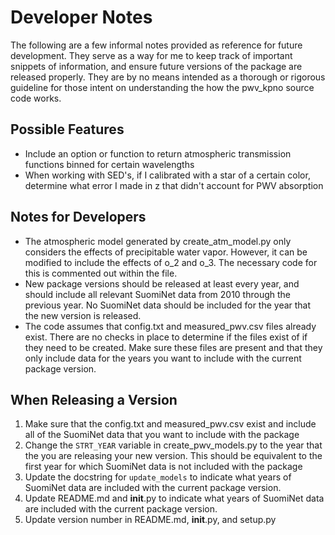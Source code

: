 # Developer Notes

The following are a few informal notes provided as reference for future
development. They serve as a way for me to keep track of important snippets
of information, and ensure future versions of the package are released
properly. They are by no means intended as a thorough or rigorous guideline
for those intent on understanding the how the pwv_kpno source code works.

## Possible Features

- Include an option or function to return atmospheric transmission functions
  binned for certain wavelengths
- When working with SED's, if I calibrated with a star of a certain color,
  determine what error I made in z that didn't account for PWV absorption

## Notes for Developers

- The atmospheric model generated by create_atm_model.py only considers the
  effects of precipitable water vapor. However, it can be modified to include
  the effects of o_2 and o_3. The necessary code for this is commented out
  within the file.
- New package versions should be released at least every year, and should
  include all relevant SuomiNet data from 2010 through the previous year. No
  SuomiNet data should be included for the year that the new version is
  released.
- The code assumes that config.txt and measured_pwv.csv files already exist.
  There are no checks in place to determine if the files exist of if they
  need to be created. Make sure these files are present and that they only include
  data for the years you want to include with the current package version.

## When Releasing a Version

1)  Make sure that the config.txt and measured_pwv.csv exist and include all
    of the SuomiNet data that you want to include with the package
2)  Change the `STRT_YEAR` variable in create_pwv_models.py to the year that the
    you are releasing your new version. This should be equivalent to the first
    year for which SuomiNet data is not included with the package
3)  Update the docstring for `update_models` to indicate what years of SuomiNet
    data are included with the current package version.
4)  Update README.md and __init__.py to indicate what years of SuomiNet data
    are included with the current package version.
5)  Update version number in README.md, __init__.py, and setup.py
